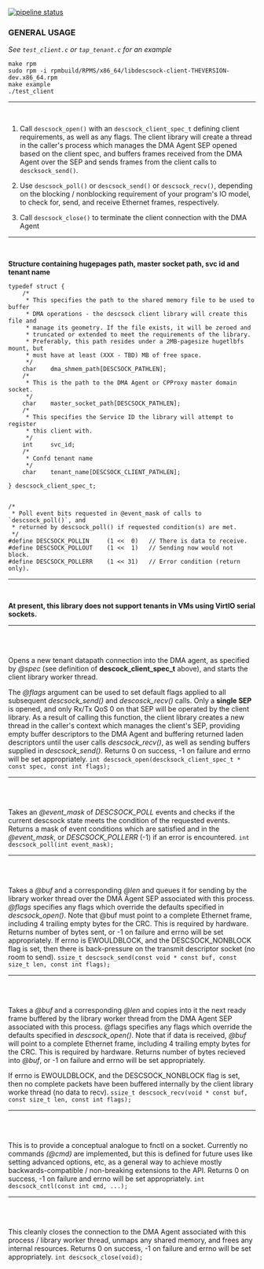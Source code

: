 [![pipeline status](https://gitlab.f5net.com/datapath/generic-descsock-library/badges/master/pipeline.svg)](https://gitlab.f5net.com/datapath/generic-descsock-library/commits/master)
<br />
### GENERAL USAGE
*See `test_client.c` or `tap_tenant.c` for an example*
```
make rpm
sudo rpm -i rpmbuild/RPMS/x86_64/libdescsock-client-THEVERSION-dev.x86_64.rpm
make example
./test_client
```
***
<br />

1)  Call `descsock_open()` with an `descsock_client_spec_t` defining
   client requirements, as well as any flags. The client library will
   create a thread in the caller's process which manages the DMA Agent
   SEP opened based on the client spec, and buffers frames received
   from the DMA Agent over the SEP and sends frames from the client
   calls to `descksock_send()`.

2)  Use `descsock_poll()` or `descsock_send()` or `descsock_recv()`, depending on
   the blocking / nonblocking requirement of your program's IO
   model, to check for, send, and receive Ethernet frames,
   respectively.

3)  Call `descsock_close()` to terminate the client connection with the DMA Agent
***
<br />

**Structure containing hugepages path, master socket path, svc id and tenant name**
```
typedef struct {
    /*
     * This specifies the path to the shared memory file to be used to buffer
     * DMA operations - the descsock client library will create this file and
     * manage its geometry. If the file exists, it will be zeroed and
     * truncated or extended to meet the requirements of the library.
     * Preferably, this path resides under a 2MB-pagesize hugetlbfs mount, but
     * must have at least (XXX - TBD) MB of free space.
     */
    char    dma_shmem_path[DESCSOCK_PATHLEN];
    /*
     * This is the path to the DMA Agent or CPProxy master domain socket.
     */
    char    master_socket_path[DESCSOCK_PATHLEN];
    /*
     * This specifies the Service ID the library will attempt to register
     * this client with.
     */
    int     svc_id;
    /*
     * Confd tenant name
     */
    char    tenant_name[DESCSOCK_CLIENT_PATHLEN];

} descsock_client_spec_t;


/*
 * Poll event bits requested in @event_mask of calls to `descsock_poll()`, and
 * returned by descsock_poll() if requested condition(s) are met.
 */
#define DESCSOCK_POLLIN     (1 <<  0)   // There is data to receive.
#define DESCSOCK_POLLOUT    (1 <<  1)   // Sending now would not block.
#define DESCSOCK_POLLERR    (1 << 31)   // Error condition (return only).
```
***
<br />

**At present, this library does not support tenants in VMs using VirtIO serial sockets.**
***
<br />
<br />

Opens a new tenant datapath connection into the DMA agent, as specified by _@spec_ (see definition of **descock_client_spec_t** above),
and starts the client library worker thread.

The _@flags_ argument can be used to set default flags applied to all subsequent _descsock_send()_  and _descosck_recv()_ calls.
Only a **single SEP** is opened, and only Rx/Tx QoS 0 on that SEP will be operated by the client library.
As a result of calling this function, the client library creates a new thread in the caller's  context which manages the client's SEP,
providing empty buffer descriptors to the DMA Agent and buffering returned laden descriptors until the user calls _descsock_recv()_,
as well as sending buffers supplied in _descsock_send()_.
Returns 0 on success, -1 on failure and errno will be set appropriately.
`int descsock_open(descksock_client_spec_t * const spec, const int flags);`
***
<br />
<br />

Takes an _@event_mask_ of _DESCSOCK_POLL_ events and checks if the current descsock state meets the condition of the requested events.
Returns a mask of event conditions which are satisfied and in the _@event_mask_, or _DESCSOCK_POLLERR_ (-1) if an error is encountered.
`int descsock_poll(int event_mask);`
***
<br />
<br />

Takes a _@buf_ and a corresponding _@len_ and queues it for sending by the library worker thread over the DMA Agent SEP associated with this process.
_@flags_ specifies any flags which override the defaults specified in _descsock_open()_.
Note that @buf must point to a complete Ethernet frame, including 4 trailing empty bytes for the CRC. This is required by hardware.
Returns number of bytes sent, or -1 on failure and errno will be set appropriately.
If errno is EWOULDBLOCK, and the DESCSOCK_NONBLOCK flag is set, then there is
back-pressure on the transmit descriptor socket (no room to send).
`ssize_t descsock_send(const void * const buf, const size_t len, const int flags);`
***
<br />
<br />

Takes a _@buf_ and a corresponding _@len_ and copies into it the next ready frame buffered by the library worker thread from the DMA Agent SEP associated
with this process. @flags specifies any flags which override the defaults specified in _descsock_open()_.
Note that if data is received, _@buf_ will point to a complete Ethernet frame, including 4 trailing empty bytes for the CRC. This is required by
hardware.
Returns number of bytes recieved into _@buf_, or -1 on failure and errno will be set appropriately.

If errno is EWOULDBLOCK, and the DESCSOCK_NONBLOCK flag is set, then no complete packets have been buffered internally by the client library
worke thread (no data to recv).
`ssize_t descsock_recv(void * const buf, const size_t len, const int flags);`
***
<br />
<br />

This is to provide a conceptual analogue to fnctl on a socket. Currently no
commands _(@cmd)_ are implemented, but this is defined for future uses like setting advanced options, etc, as a general way to achieve mostly
backwards-compatible / non-breaking extensions to the API. Returns 0 on success, -1 on failure and errno will be set appropriately.
`int descsock_cntl(const int cmd, ...);`
***
<br />
<br />

This cleanly closes the connection to the DMA Agent associated with this process / library worker thread, unmaps any shared memory, and frees any
internal resources. Returns 0 on success, -1 on failure and errno will be set appropriately.
`int descsock_close(void);`
<br />
<br />

